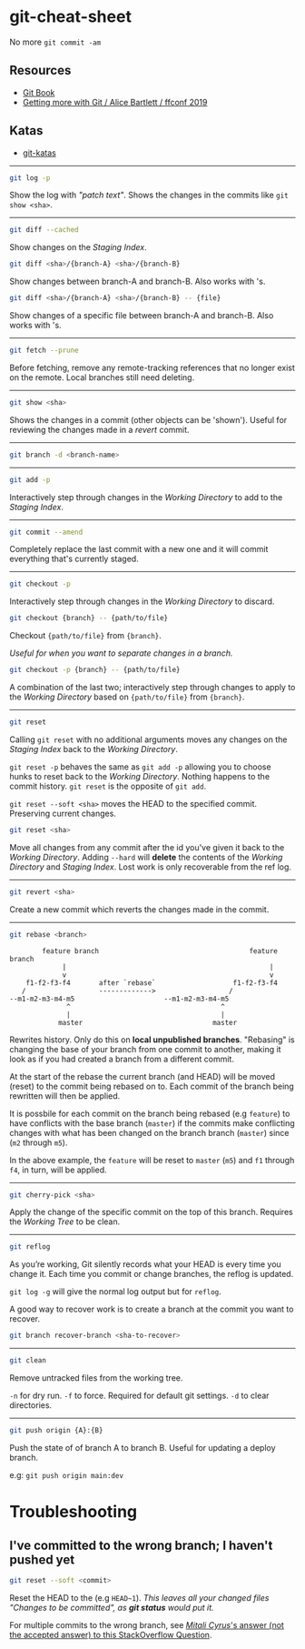# git-cheat-sheet
No more `git commit -am`

## Resources
- [Git Book](https://git-scm.com/book)
- [Getting more with Git / Alice Bartlett / ffconf 2019](https://www.youtube.com/watch?v=FQ4IdcrOUz0)

## Katas
- [git-katas](https://github.com/eficode-academy/git-katas)

---

```sh
git log -p
```

Show the log with _"patch text"_. Shows the changes in the commits like `git show <sha>`.

---

```sh
git diff --cached
```

Show changes on the _Staging Index_.

```sh
git diff <sha>/{branch-A} <sha>/{branch-B}
```

Show changes between branch-A and branch-B. Also works with <sha>'s.

```sh
git diff <sha>/{branch-A} <sha>/{branch-B} -- {file}
```

Show changes of a specific file between branch-A and branch-B. Also works with <sha>'s.

---

```sh
git fetch --prune
```

Before fetching, remove any remote-tracking references that no longer exist on the remote.
Local branches still need deleting.

---

```sh
git show <sha>
```

Shows the changes in a commit (other objects can be 'shown').
Useful for reviewing the changes made in a _revert_ commit.

---

```sh
git branch -d <branch-name>
```

---

```sh
git add -p
```
Interactively step through changes in the _Working Directory_ to add to the _Staging Index_.

---

```sh
git commit --amend
```

Completely replace the last commit with a new one and it will commit everything that's currently staged.

---

```sh
git checkout -p
```

Interactively step through changes in the _Working Directory_ to discard.

```sh
git checkout {branch} -- {path/to/file}
```

Checkout `{path/to/file}` from `{branch}`.

_Useful for when you want to separate changes in a branch._

```sh
git checkout -p {branch} -- {path/to/file}
```

A combination of the last two; interactively step through changes to apply to the _Working Directory_ based on `{path/to/file}` from `{branch}`.

---

```sh
git reset
```

Calling `git reset` with no additional arguments moves any changes on the _Staging Index_ back to the _Working Directory_.

`git reset -p` behaves the same as `git add -p` allowing you to choose hunks to reset back to the _Working Directory_.
Nothing happens to the commit history.
`git reset` is the opposite of `git add`.

`git reset --soft <sha>` moves the HEAD to the specified commit. Preserving current changes.

```sh
git reset <sha>
```

Move all changes from any commit after the id you've given it back to the _Working Directory_.
Adding `--hard` will **delete** the contents of the _Working Directory_ and _Staging Index_.
Lost work is only recoverable from the ref log.

---

```sh
git revert <sha>
```

Create a new commit which reverts the changes made in the <sha> commit.

---

```sh
git rebase <branch>
```

```
        feature branch                                     feature branch
             |                                                  |
             v                                                  v
    f1-f2-f3-f4       after `rebase`                   f1-f2-f3-f4
   /                  ------------->                  /
--m1-m2-m3-m4-m5                      --m1-m2-m3-m4-m5
              ^                                     ^
              |                                     |
            master                                master
```

Rewrites history. Only do this on **local unpublished branches**.
"Rebasing" is changing the base of your branch from one commit to another, making it look as if you had created a branch from a different commit.

At the start of the rebase the current branch (and HEAD) will be moved (reset) to the commit being rebased on to.
Each commit of the branch being rewritten will then be applied.

It is possbile for each commit on the branch being rebased (e.g `feature`) to have conflicts with the base branch (`master`)
if the commits make conflicting changes with what has been changed on the branch branch (`master`) since (`m2` through `m5`).

In the above example, the `feature` will be reset to `master` (`m5`) and `f1` through `f4`, in turn, will be applied.

---

```sh
git cherry-pick <sha>
```

Apply the change of the specific commit on the top of this branch. Requires the _Working Tree_ to be clean.

---

```sh
git reflog
```

As you’re working, Git silently records what your HEAD is every time you change it.
Each time you commit or change branches, the reflog is updated.

`git log -g` will give the normal log output but for `reflog`.

A good way to recover work is to create a branch at the commit you want to recover.

```sh
git branch recover-branch <sha-to-recover>
```

---

```sh
git clean
```

Remove untracked files from the working tree.

`-n` for dry run.
`-f` to force. Required for default git settings.
`-d` to clear directories.

---

```sh
git push origin {A}:{B}
```

Push the state of of branch A to branch B. Useful for updating a deploy branch.

e.g: `git push origin main:dev`


# Troubleshooting

## I've committed to the wrong branch; I haven't pushed yet

```sh
git reset --soft <commit>
```

Reset the HEAD to the <commit> (e.g `HEAD~1`).
_This leaves all your changed files "Changes to be committed", as **git status** would put it._

For multiple commits to the wrong branch, see [_Mitali Cyrus_'s  answer (not the accepted answer) to this StackOverflow Question](https://stackoverflow.com/a/59848576).
